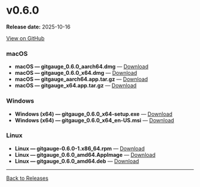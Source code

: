 # v0.6.0

**Release date:** 2025-10-16

[View on GitHub](https://github.com/Monash-FIT3170/2025W1-Commitment/releases/tag/v0.6.0)

### macOS

- **macOS — gitgauge_0.6.0_aarch64.dmg** — [Download](https://github.com/Monash-FIT3170/2025W1-Commitment/releases/download/v0.6.0/gitgauge_0.6.0_aarch64.dmg)
- **macOS — gitgauge_0.6.0_x64.dmg** — [Download](https://github.com/Monash-FIT3170/2025W1-Commitment/releases/download/v0.6.0/gitgauge_0.6.0_x64.dmg)
- **macOS — gitgauge_aarch64.app.tar.gz** — [Download](https://github.com/Monash-FIT3170/2025W1-Commitment/releases/download/v0.6.0/gitgauge_aarch64.app.tar.gz)
- **macOS — gitgauge_x64.app.tar.gz** — [Download](https://github.com/Monash-FIT3170/2025W1-Commitment/releases/download/v0.6.0/gitgauge_x64.app.tar.gz)

### Windows

- **Windows (x64) — gitgauge_0.6.0_x64-setup.exe** — [Download](https://github.com/Monash-FIT3170/2025W1-Commitment/releases/download/v0.6.0/gitgauge_0.6.0_x64-setup.exe)
- **Windows (x64) — gitgauge_0.6.0_x64_en-US.msi** — [Download](https://github.com/Monash-FIT3170/2025W1-Commitment/releases/download/v0.6.0/gitgauge_0.6.0_x64_en-US.msi)

### Linux

- **Linux — gitgauge-0.6.0-1.x86_64.rpm** — [Download](https://github.com/Monash-FIT3170/2025W1-Commitment/releases/download/v0.6.0/gitgauge-0.6.0-1.x86_64.rpm)
- **Linux — gitgauge_0.6.0_amd64.AppImage** — [Download](https://github.com/Monash-FIT3170/2025W1-Commitment/releases/download/v0.6.0/gitgauge_0.6.0_amd64.AppImage)
- **Linux — gitgauge_0.6.0_amd64.deb** — [Download](https://github.com/Monash-FIT3170/2025W1-Commitment/releases/download/v0.6.0/gitgauge_0.6.0_amd64.deb)

---
[Back to Releases](./index.md)
